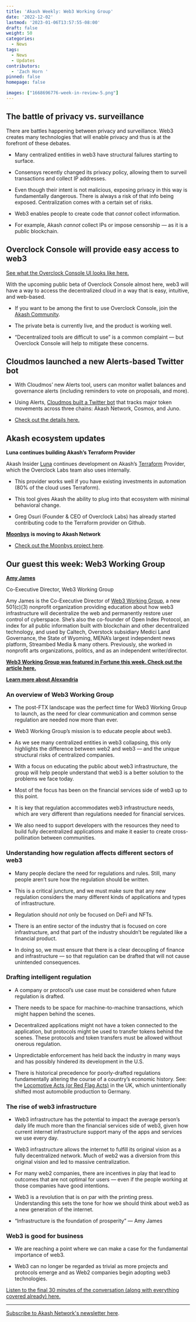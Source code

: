 ```yaml
---
title: 'Akash Weekly: Web3 Working Group'
date: '2022-12-02'
lastmod: '2023-01-06T13:57:55-08:00'
draft: false
weight: 50
categories:
  - News
tags:
  - News
  - Updates
contributors:
  - 'Zach Horn '
pinned: false
homepage: false

images: ["1668696776-week-in-review-5.png"]
---
```

The battle of privacy vs. surveillance
--------------------------------------

There are battles happening between privacy and surveillance. Web3 creates many technologies that will enable privacy and thus is at the forefront of these debates.

*   Many centralized entities in web3 have structural failures starting to surface.
    
*   Consensys recently changed its privacy policy, allowing them to surveil transactions and collect IP addresses.
    
*   Even though their intent is not malicious, exposing privacy in this way is fundamentally dangerous. There is always a risk of that info being exposed. Centralization comes with a certain set of risks.
    
*   Web3 enables people to create code that _cannot_ collect information.
    
*   For example, Akash _cannot_ collect IPs or impose censorship — as it is a public blockchain.
    

Overclock Console will provide easy access to web3
--------------------------------------------------

[See what the Overclock Console UI looks like here.](https://twitter.com/gregosuri/status/1595627377081864192?s=20&t=upUL3Z6m_xXM6q928I-grA)

With the upcoming public beta of Overclock Console almost here, web3 will have a way to access the decentralized cloud in a way that is easy, intuitive, and web-based.

*   If you want to be among the first to use Overclock Console, join the [Akash Community](https://akash.network/community).
    
*   The private beta is currently live, and the product is working well.
    
*   “Decentralized tools are difficult to use” is a common complaint — but Overclock Console will help to mitigate these concerns.
    

Cloudmos launched a new Alerts-based Twitter bot
------------------------------------------------

*   With Cloudmos’ new Alerts tool, users can monitor wallet balances and governance alerts (including reminders to vote on proposals, and more).
    
*   Using Alerts, [Cloudmos built a Twitter bot](https://twitter.com/cloudmosio/status/1598725295607005191?s=20&t=upUL3Z6m_xXM6q928I-grA) that tracks major token movements across three chains: Akash Network, Cosmos, and Juno.
    
*   [Check out the details here.](https://twitter.com/cloudmosio/status/1598725295607005191?s=20&t=adBbZwqV-pcW0RFq8J-1sw)
    

Akash ecosystem updates
-----------------------

**Luna continues building Akash’s Terraform Provider**

Akash Insider [Luna](https://twitter.com/luna_4_go) continues development on Akash’s [Terraform](https://www.terraform.io/) Provider, which the Overclock Labs team also uses internally.

*   This provider works well if you have existing investments in automation (80% of the cloud uses Terraform).
    
*   This tool gives Akash the ability to plug into that ecosystem with minimal behavioral change.
    
*   Greg Osuri (Founder & CEO of Overclock Labs) has already started contributing code to the Terraform provider on Github.
    

[**Moonbys**](https://twitter.com/moonbys_) **is moving to Akash Network**

*   [Check out the Moonbys project here](https://twitter.com/moonbys_).
    

Our guest this week: Web3 Working Group
---------------------------------------

[**Amy James**](https://twitter.com/AmyofAlexandria)

Co-Executive Director, Web3 Working Group

Amy James is the Co-Executive Director of [Web3 Working Group](https://web3wg.org/), a new 501(c)(3) nonprofit organization providing education about how web3 infrastructure will decentralize the web and permanently restore user control of cyberspace. She’s also the co-founder of Open Index Protocol, an index for all public information built with blockchain and other decentralized technology, and used by Caltech, Overstock subsidiary Medici Land Governance, the State of Wyoming, MENA’s largest independent news platform, Streambed Media & many others. Previously, she worked in nonprofit arts organizations, politics, and as an independent writer/director.

[**Web3 Working Group was featured in Fortune this week. Check out the article here.**](https://fortune.com/crypto/2022/12/01/web3-working-group-2-million-crypto-education/)

[**Learn more about Alexandria**](https://twitter.com/alexandria)

### An overview of Web3 Working Group

*   The post-FTX landscape was the perfect time for Web3 Working Group to launch, as the need for clear communication and common sense regulation are needed now more than ever.
    
*   Web3 Working Group’s mission is to educate people about web3.
    
*   As we see many centralized entities in web3 collapsing, this only highlights the difference between web2 and web3 — and the unique structural risks of centralized companies.
    
*   With a focus on educating the public about web3 infrastructure, the group will help people understand that web3 is a better solution to the problems we face today.
    
*   Most of the focus has been on the financial services side of web3 up to this point.
    
*   It is key that regulation accommodates web3 infrastructure needs, which are very different than regulations needed for financial services.
    
*   We also need to support developers with the resources they need to build fully decentralized applications and make it easier to create cross-pollination between communities.
    

### Understanding how regulation affects different sectors of web3

*   Many people declare the need for regulations and rules. Still, many people aren’t sure how the regulation should be written.
    
*   This is a critical juncture, and we must make sure that any new regulation considers the many different kinds of applications and types of infrastructure.
    
*   Regulation should _not_ only be focused on DeFi and NFTs.
    
*   There is an entire sector of the industry that is focused on core infrastructure, and that part of the industry shouldn’t be regulated like a financial product.
    
*   In doing so, we must ensure that there is a clear decoupling of finance and infrastructure — so that regulation can be drafted that will not cause unintended consequences.
    

### Drafting intelligent regulation

*   A company or protocol’s use case must be considered when future regulation is drafted.
    
*   There needs to be space for machine-to-machine transactions, which might happen behind the scenes.
    
*   Decentralized applications might not have a token connected to the application, but protocols might be used to transfer tokens behind the scenes. These protocols and token transfers must be allowed without onerous regulation.
    
*   Unpredictable enforcement has held back the industry in many ways and has possibly hindered its development in the U.S.
    
*   There is historical precedence for poorly-drafted regulations fundamentally altering the course of a country’s economic history. See: the [Locomotive Acts (or Red Flag Acts)](https://en.wikipedia.org/wiki/Locomotive_Acts) in the UK, which unintentionally shifted most automobile production to Germany.
    

### The rise of web3 infrastructure

*   Web3 infrastructure has the potential to impact the average person’s daily life much more than the financial services side of web3, given how current internet infrastructure support many of the apps and services we use every day.
    
*   Web3 infrastructure allows the internet to fulfill its original vision as a fully decentralized network. Much of web2 was a diversion from this original vision and led to massive centralization.
    
*   For many web2 companies, there are incentives in play that lead to outcomes that are not optimal for users — even if the people working at those companies have good intentions.
    
*   Web3 is a revolution that is on par with the printing press. Understanding this sets the tone for how we should think about web3 as a new generation of the internet.
    
*   “Infrastructure is the foundation of prosperity” — Amy James
    

### Web3 is good for business

*   We are reaching a point where we can make a case for the fundamental importance of web3.
    
*   Web3 can no longer be regarded as trivial as more projects and protocols emerge and as Web2 companies begin adopting web3 technologies.
    

[Listen to the final 30 minutes of the conversation (along with everything covered already) here.](https://twitter.com/akashnet_/status/1597977210341961728?s=20&t=uSg6brBdtetQM2WlSvTPIQ)

* * *

[Subscribe to Akash Network's newsletter here](https://akashnetwork.substack.com/).